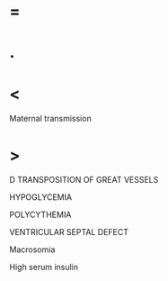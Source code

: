 # =

# .

# <

Maternal transmission

# >

D TRANSPOSITION OF GREAT VESSELS

HYPOGLYCEMIA

POLYCYTHEMIA

VENTRICULAR SEPTAL DEFECT

Macrosomia

High serum insulin

